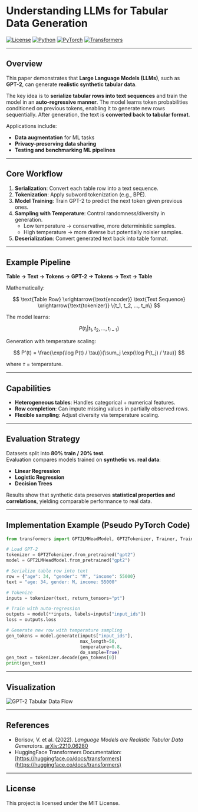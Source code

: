# Understanding LLMs for Tabular Data Generation

[![License](https://img.shields.io/badge/License-MIT-green.svg)](https://opensource.org/licenses/MIT) [![Python](https://img.shields.io/badge/Python-3.8+-3776AB.svg?logo=python&logoColor=white)](https://www.python.org/) [![PyTorch](https://img.shields.io/badge/PyTorch-1.12+-EE4C2C.svg)](https://pytorch.org/) [![Transformers](https://img.shields.io/badge/HuggingFace-Transformers-yellow.svg)](https://huggingface.co/docs/transformers)

---

## Overview

This paper demonstrates that **Large Language Models (LLMs)**, such as **GPT-2**, can generate **realistic synthetic tabular data**.  

The key idea is to **serialize tabular rows into text sequences** and train the model in an **auto-regressive manner**. The model learns token probabilities conditioned on previous tokens, enabling it to generate new rows sequentially. After generation, the text is **converted back to tabular format**.

Applications include:
- **Data augmentation** for ML tasks  
- **Privacy-preserving data sharing**  
- **Testing and benchmarking ML pipelines**  

---

## Core Workflow

1. **Serialization**: Convert each table row into a text sequence.  
2. **Tokenization**: Apply subword tokenization (e.g., BPE).  
3. **Model Training**: Train GPT-2 to predict the next token given previous ones.  
4. **Sampling with Temperature**: Control randomness/diversity in generation.  
   - Low temperature → conservative, more deterministic samples.  
   - High temperature → more diverse but potentially noisier samples.  
5. **Deserialization**: Convert generated text back into table format.  

---

## Example Pipeline

**Table → Text → Tokens → GPT-2 → Tokens → Text → Table**

Mathematically:

$$
\text{Table Row} \xrightarrow{\text{encoder}} \text{Text Sequence} \xrightarrow{\text{tokenizer}} \{t_1, t_2, ..., t_n\}
$$

The model learns:

$$
P(t_i | t_1, t_2, ..., t_{i-1})
$$

Generation with temperature scaling:

$$
P'(t) = \frac{\exp(\log P(t) / \tau)}{\sum_j \exp(\log P(t_j) / \tau)}
$$

where $\tau$ = temperature.

---

## Capabilities

- **Heterogeneous tables**: Handles categorical + numerical features.  
- **Row completion**: Can impute missing values in partially observed rows.  
- **Flexible sampling**: Adjust diversity via temperature scaling.  

---

## Evaluation Strategy

Datasets split into **80% train / 20% test**.  
Evaluation compares models trained on **synthetic vs. real data**:

- **Linear Regression**  
- **Logistic Regression**  
- **Decision Trees**  

Results show that synthetic data preserves **statistical properties and correlations**, yielding comparable performance to real data.

---

## Implementation Example (Pseudo PyTorch Code)

```python
from transformers import GPT2LMHeadModel, GPT2Tokenizer, Trainer, TrainingArguments

# Load GPT-2
tokenizer = GPT2Tokenizer.from_pretrained("gpt2")
model = GPT2LMHeadModel.from_pretrained("gpt2")

# Serialize table row into text
row = {"age": 34, "gender": "M", "income": 55000}
text = "age: 34, gender: M, income: 55000"

# Tokenize
inputs = tokenizer(text, return_tensors="pt")

# Train with auto-regression
outputs = model(**inputs, labels=inputs["input_ids"])
loss = outputs.loss

# Generate new row with temperature sampling
gen_tokens = model.generate(inputs["input_ids"], 
                            max_length=50, 
                            temperature=0.8, 
                            do_sample=True)
gen_text = tokenizer.decode(gen_tokens[0])
print(gen_text)
```

---

## Visualization

![GPT-2 Tabular Data Flow](https://www.marktechpost.com/wp-content/uploads/2023/07/Screenshot-2023-07-20-at-9.47.21-AM.png)

---

## References

* Borisov, V. et al. (2022). *Language Models are Realistic Tabular Data Generators*. [arXiv:2210.06280](https://arxiv.org/abs/2210.06280)  
* HuggingFace Transformers Documentation: [https://huggingface.co/docs/transformers](https://huggingface.co/docs/transformers)  

---

## License

This project is licensed under the MIT License.
